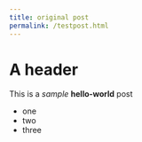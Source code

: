 ```yaml
---
title: original post
permalink: /testpost.html
---
```

A header
========
This is a _sample_ **hello-world** post
 *   one
 *   two
 *   three
